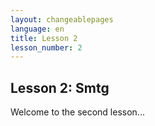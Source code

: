 ```yaml
---
layout: changeablepages
language: en
title: Lesson 2
lesson_number: 2
---
```


## Lesson 2: Smtg
Welcome to the second lesson...

